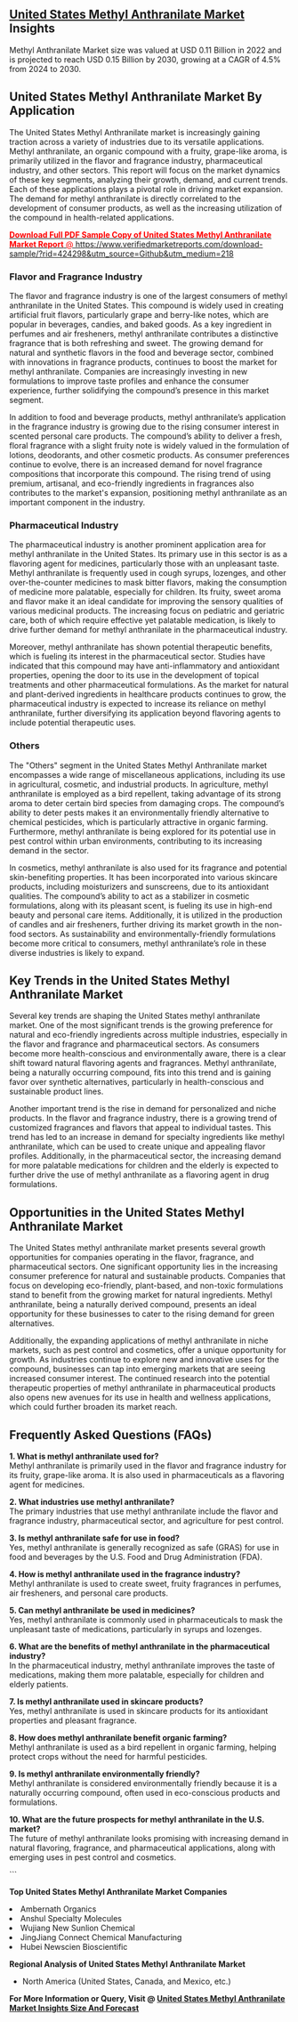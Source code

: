<h2><a href="https://www.verifiedmarketreports.com/download-sample/?rid=424298&amp;utm_source=Github&amp;utm_medium=218" target="_blank">United States Methyl Anthranilate Market</a> Insights</h2><p>Methyl Anthranilate Market size was valued at USD 0.11 Billion in 2022 and is projected to reach USD 0.15 Billion by 2030, growing at a CAGR of 4.5% from 2024 to 2030.</p><p> <h2>United States Methyl Anthranilate Market By Application</h2> <p>The United States Methyl Anthranilate market is increasingly gaining traction across a variety of industries due to its versatile applications. Methyl anthranilate, an organic compound with a fruity, grape-like aroma, is primarily utilized in the flavor and fragrance industry, pharmaceutical industry, and other sectors. This report will focus on the market dynamics of these key segments, analyzing their growth, demand, and current trends. Each of these applications plays a pivotal role in driving market expansion. The demand for methyl anthranilate is directly correlated to the development of consumer products, as well as the increasing utilization of the compound in health-related applications.</p> <p><a href="#"><p><span class=""><span style="color: #ff0000;"><strong>Download Full PDF Sample Copy of United States Methyl Anthranilate Market Report</strong> @ </span><a href="https://www.verifiedmarketreports.com/download-sample/?rid=424298&amp;utm_source=Github&amp;utm_medium=218" target="_blank">https://www.verifiedmarketreports.com/download-sample/?rid=424298&amp;utm_source=Github&amp;utm_medium=218</a></span></p></a></p> <h3>Flavor and Fragrance Industry</h3> <p>The flavor and fragrance industry is one of the largest consumers of methyl anthranilate in the United States. This compound is widely used in creating artificial fruit flavors, particularly grape and berry-like notes, which are popular in beverages, candies, and baked goods. As a key ingredient in perfumes and air fresheners, methyl anthranilate contributes a distinctive fragrance that is both refreshing and sweet. The growing demand for natural and synthetic flavors in the food and beverage sector, combined with innovations in fragrance products, continues to boost the market for methyl anthranilate. Companies are increasingly investing in new formulations to improve taste profiles and enhance the consumer experience, further solidifying the compound’s presence in this market segment.</p> <p>In addition to food and beverage products, methyl anthranilate’s application in the fragrance industry is growing due to the rising consumer interest in scented personal care products. The compound’s ability to deliver a fresh, floral fragrance with a slight fruity note is widely valued in the formulation of lotions, deodorants, and other cosmetic products. As consumer preferences continue to evolve, there is an increased demand for novel fragrance compositions that incorporate this compound. The rising trend of using premium, artisanal, and eco-friendly ingredients in fragrances also contributes to the market's expansion, positioning methyl anthranilate as an important component in the industry.</p> <h3>Pharmaceutical Industry</h3> <p>The pharmaceutical industry is another prominent application area for methyl anthranilate in the United States. Its primary use in this sector is as a flavoring agent for medicines, particularly those with an unpleasant taste. Methyl anthranilate is frequently used in cough syrups, lozenges, and other over-the-counter medicines to mask bitter flavors, making the consumption of medicine more palatable, especially for children. Its fruity, sweet aroma and flavor make it an ideal candidate for improving the sensory qualities of various medicinal products. The increasing focus on pediatric and geriatric care, both of which require effective yet palatable medication, is likely to drive further demand for methyl anthranilate in the pharmaceutical industry.</p> <p>Moreover, methyl anthranilate has shown potential therapeutic benefits, which is fueling its interest in the pharmaceutical sector. Studies have indicated that this compound may have anti-inflammatory and antioxidant properties, opening the door to its use in the development of topical treatments and other pharmaceutical formulations. As the market for natural and plant-derived ingredients in healthcare products continues to grow, the pharmaceutical industry is expected to increase its reliance on methyl anthranilate, further diversifying its application beyond flavoring agents to include potential therapeutic uses.</p> <h3>Others</h3> <p>The "Others" segment in the United States Methyl Anthranilate market encompasses a wide range of miscellaneous applications, including its use in agricultural, cosmetic, and industrial products. In agriculture, methyl anthranilate is employed as a bird repellent, taking advantage of its strong aroma to deter certain bird species from damaging crops. The compound’s ability to deter pests makes it an environmentally friendly alternative to chemical pesticides, which is particularly attractive in organic farming. Furthermore, methyl anthranilate is being explored for its potential use in pest control within urban environments, contributing to its increasing demand in the sector.</p> <p>In cosmetics, methyl anthranilate is also used for its fragrance and potential skin-benefiting properties. It has been incorporated into various skincare products, including moisturizers and sunscreens, due to its antioxidant qualities. The compound’s ability to act as a stabilizer in cosmetic formulations, along with its pleasant scent, is fueling its use in high-end beauty and personal care items. Additionally, it is utilized in the production of candles and air fresheners, further driving its market growth in the non-food sectors. As sustainability and environmentally-friendly formulations become more critical to consumers, methyl anthranilate’s role in these diverse industries is likely to expand.</p> <h2>Key Trends in the United States Methyl Anthranilate Market</h2> <p>Several key trends are shaping the United States methyl anthranilate market. One of the most significant trends is the growing preference for natural and eco-friendly ingredients across multiple industries, especially in the flavor and fragrance and pharmaceutical sectors. As consumers become more health-conscious and environmentally aware, there is a clear shift toward natural flavoring agents and fragrances. Methyl anthranilate, being a naturally occurring compound, fits into this trend and is gaining favor over synthetic alternatives, particularly in health-conscious and sustainable product lines.</p> <p>Another important trend is the rise in demand for personalized and niche products. In the flavor and fragrance industry, there is a growing trend of customized fragrances and flavors that appeal to individual tastes. This trend has led to an increase in demand for specialty ingredients like methyl anthranilate, which can be used to create unique and appealing flavor profiles. Additionally, in the pharmaceutical sector, the increasing demand for more palatable medications for children and the elderly is expected to further drive the use of methyl anthranilate as a flavoring agent in drug formulations.</p> <h2>Opportunities in the United States Methyl Anthranilate Market</h2> <p>The United States methyl anthranilate market presents several growth opportunities for companies operating in the flavor, fragrance, and pharmaceutical sectors. One significant opportunity lies in the increasing consumer preference for natural and sustainable products. Companies that focus on developing eco-friendly, plant-based, and non-toxic formulations stand to benefit from the growing market for natural ingredients. Methyl anthranilate, being a naturally derived compound, presents an ideal opportunity for these businesses to cater to the rising demand for green alternatives.</p> <p>Additionally, the expanding applications of methyl anthranilate in niche markets, such as pest control and cosmetics, offer a unique opportunity for growth. As industries continue to explore new and innovative uses for the compound, businesses can tap into emerging markets that are seeing increased consumer interest. The continued research into the potential therapeutic properties of methyl anthranilate in pharmaceutical products also opens new avenues for its use in health and wellness applications, which could further broaden its market reach.</p> <h2>Frequently Asked Questions (FAQs)</h2> <p><strong>1. What is methyl anthranilate used for?</strong><br>Methyl anthranilate is primarily used in the flavor and fragrance industry for its fruity, grape-like aroma. It is also used in pharmaceuticals as a flavoring agent for medicines.</p> <p><strong>2. What industries use methyl anthranilate?</strong><br>The primary industries that use methyl anthranilate include the flavor and fragrance industry, pharmaceutical sector, and agriculture for pest control.</p> <p><strong>3. Is methyl anthranilate safe for use in food?</strong><br>Yes, methyl anthranilate is generally recognized as safe (GRAS) for use in food and beverages by the U.S. Food and Drug Administration (FDA).</p> <p><strong>4. How is methyl anthranilate used in the fragrance industry?</strong><br>Methyl anthranilate is used to create sweet, fruity fragrances in perfumes, air fresheners, and personal care products.</p> <p><strong>5. Can methyl anthranilate be used in medicines?</strong><br>Yes, methyl anthranilate is commonly used in pharmaceuticals to mask the unpleasant taste of medications, particularly in syrups and lozenges.</p> <p><strong>6. What are the benefits of methyl anthranilate in the pharmaceutical industry?</strong><br>In the pharmaceutical industry, methyl anthranilate improves the taste of medications, making them more palatable, especially for children and elderly patients.</p> <p><strong>7. Is methyl anthranilate used in skincare products?</strong><br>Yes, methyl anthranilate is used in skincare products for its antioxidant properties and pleasant fragrance.</p> <p><strong>8. How does methyl anthranilate benefit organic farming?</strong><br>Methyl anthranilate is used as a bird repellent in organic farming, helping protect crops without the need for harmful pesticides.</p> <p><strong>9. Is methyl anthranilate environmentally friendly?</strong><br>Methyl anthranilate is considered environmentally friendly because it is a naturally occurring compound, often used in eco-conscious products and formulations.</p> <p><strong>10. What are the future prospects for methyl anthranilate in the U.S. market?</strong><br>The future of methyl anthranilate looks promising with increasing demand in natural flavoring, fragrance, and pharmaceutical applications, along with emerging uses in pest control and cosmetics.</p> ```</p><p><strong>Top United States Methyl Anthranilate Market Companies</strong></p><div data-test-id=""><p><li>Ambernath Organics</li><li> Anshul Specialty Molecules</li><li> Wujiang New Sunlion Chemical</li><li> JingJiang Connect Chemical Manufacturing</li><li> Hubei Newscien Bioscientific</li></p><div><strong>Regional Analysis of&nbsp;United States Methyl Anthranilate Market</strong></div><ul><li dir="ltr"><p dir="ltr">North America&nbsp;(United States, Canada, and Mexico, etc.)</p></li></ul><p><strong>For More Information or Query, Visit @&nbsp;</strong><strong><a href="https://www.verifiedmarketreports.com/product/methyl-anthranilate-market/?utm_source=Github&amp;utm_medium=218" target="_blank">United States Methyl Anthranilate Market Insights Size And Forecast</a></strong></p></div>
